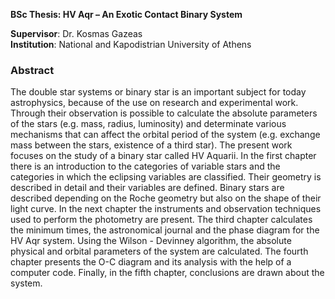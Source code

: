 **BSc Thesis: HV Aqr – An Exotic Contact Binary System**

**Supervisor**: Dr. Kosmas Gazeas  
**Institution**: National and Kapodistrian University of Athens  


### Abstract
The double star systems or binary star is an important subject for today astrophysics, because
of the use on research and experimental work. Through their observation is possible to calculate
the absolute parameters of the stars (e.g. mass, radius, luminosity) and determinate various
mechanisms that can affect the orbital period of the system (e.g. exchange mass between the
stars, existence of a third star).
The present work focuses on the study of a binary star called HV Aquarii. In the first chapter
there is an introduction to the categories of variable stars and the categories in which the eclipsing
variables are classified. Their geometry is described in detail and their variables are defined.
Binary stars are described depending on the Roche geometry but also on the shape of their
light curve. In the next chapter the instruments and observation techniques used to perform
the photometry are present. The third chapter calculates the minimum times, the astronomical
journal and the phase diagram for the HV Aqr system. Using the Wilson - Devinney algorithm,
the absolute physical and orbital parameters of the system are calculated. The fourth chapter
presents the O-C diagram and its analysis with the help of a computer code. Finally, in the fifth
chapter, conclusions are drawn about the system.


